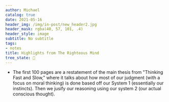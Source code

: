 ```yaml
---
author: Michael
catalog: true
date: 2021-05-16
header_img: /img/in-post/new_header2.jpg
header_mask: rgba(40, 57, 101, .4)
header_style: image
subtitle: No subtitle
tags:
- notes
title: Highlights from The Righteous Mind
tree_state: 🌱
---
```


- The first 100 pages are a restatement of the main thesis from "Thinking Fast and Slow," where it talks about how most of our judgment (with a focus on moral thinking) is done based off our System 1 (essentially our instincts). Then we jusify our reasoning using our system 2 (our actual conscious thought).
